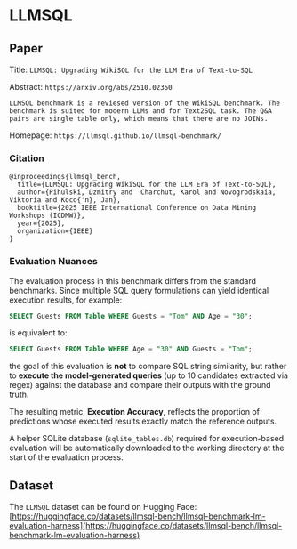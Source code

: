 # LLMSQL

## Paper

Title: `LLMSQL: Upgrading WikiSQL for the LLM Era of Text-to-SQL`

Abstract: `https://arxiv.org/abs/2510.02350`

`LLMSQL benchmark is a reviesed version of the WikiSQL benchmark. The benchmark is suited for modern LLMs and for Text2SQL task. The Q&A pairs are single table only, which means that there are no JOINs.`

Homepage: `https://llmsql.github.io/llmsql-benchmark/`

### Citation

```text
@inproceedings{llmsql_bench,
  title={LLMSQL: Upgrading WikiSQL for the LLM Era of Text-to-SQL},
  author={Pihulski, Dzmitry and  Charchut, Karol and Novogrodskaia, Viktoria and Koco{'n}, Jan},
  booktitle={2025 IEEE International Conference on Data Mining Workshops (ICDMW)},
  year={2025},
  organization={IEEE}
}
```

### Evaluation Nuances

The evaluation process in this benchmark differs from the standard benchmarks. Since multiple SQL query formulations can yield identical execution results, for example:

```sql
SELECT Guests FROM Table WHERE Guests = "Tom" AND Age = "30";
```

is equivalent to:

```sql
SELECT Guests FROM Table WHERE Age = "30" AND Guests = "Tom";
```

the goal of this evaluation is **not** to compare SQL string similarity, but rather to **execute the model-generated queries** (up to 10 candidates extracted via regex) against the database and compare their outputs with the ground truth.

The resulting metric, **Execution Accuracy**, reflects the proportion of predictions whose executed results exactly match the reference outputs.

A helper SQLite database (`sqlite_tables.db`) required for execution-based evaluation will be automatically downloaded to the working directory at the start of the evaluation process.

## Dataset

The `LLMSQL` dataset can be found on Hugging Face:  
[https://huggingface.co/datasets/llmsql-bench/llmsql-benchmark-lm-evaluation-harness](https://huggingface.co/datasets/llmsql-bench/llmsql-benchmark-lm-evaluation-harness)
